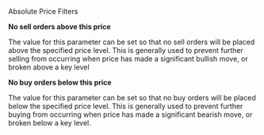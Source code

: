 Absolute Price Filters

**No sell orders above this price**

The value for this parameter can be set so that no sell orders will be placed above the specified price level. This is generally used to prevent further selling from occurring when price has made a significant bullish move, or broken above a key level

**No buy orders below this price**

The value for this parameter can be set so that no buy orders will be placed below the specified price level. This is generally used to prevent further buying from occurring when price has made a significant bearish move, or broken below a key level.

